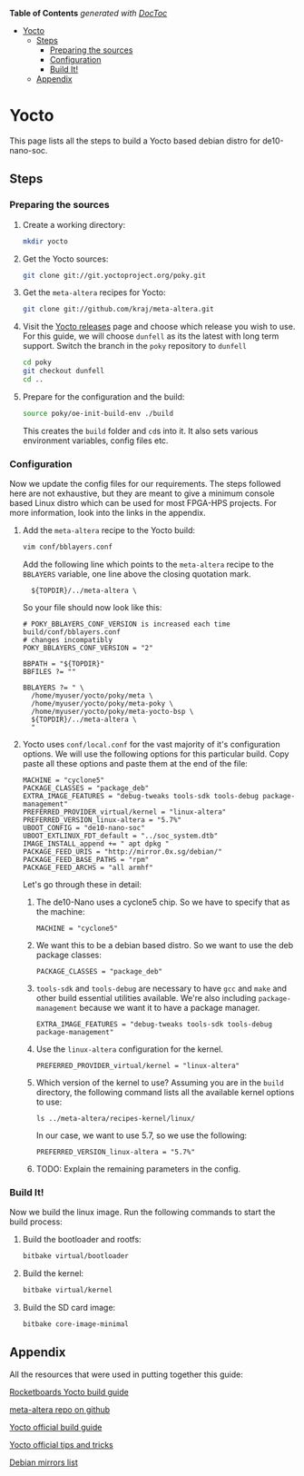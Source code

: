 <!-- START doctoc generated TOC please keep comment here to allow auto update -->
<!-- DON'T EDIT THIS SECTION, INSTEAD RE-RUN doctoc TO UPDATE -->
**Table of Contents**  *generated with [DocToc](https://github.com/thlorenz/doctoc)*

- [Yocto](#yocto)
  - [Steps](#steps)
    - [Preparing the sources](#preparing-the-sources)
    - [Configuration](#configuration)
    - [Build It!](#build-it)
  - [Appendix](#appendix)

<!-- END doctoc generated TOC please keep comment here to allow auto update -->

# Yocto

This page lists all the steps to build a Yocto based debian distro for de10-nano-soc.

## Steps

### Preparing the sources

 1. Create a working directory:

    ```bash
    mkdir yocto
    ```

 2. Get the Yocto sources:

    ```bash
    git clone git://git.yoctoproject.org/poky.git
    ```

 3. Get the `meta-altera` recipes for Yocto:

    ```bash
    git clone git://github.com/kraj/meta-altera.git
    ```

 4. Visit the [Yocto releases](https://wiki.yoctoproject.org/wiki/Releases) page and choose which release you wish to use. For this guide, we will choose `dunfell` as its the latest with long term support. Switch the branch in the `poky` repository to `dunfell`

    ```bash
    cd poky
    git checkout dunfell
    cd ..
    ```

 5. Prepare for the configuration and the build:

    ```bash
    source poky/oe-init-build-env ./build
    ```

    This creates the `build` folder and `cd`s into it. It also sets various environment variables, config files etc.

### Configuration

Now we update the config files for our requirements. The steps followed here are not exhaustive, but they are meant to give a minimum console based Linux distro which can be used for most FPGA-HPS projects. For more information, look into the links in the appendix.

1. Add the `meta-altera` recipe to the Yocto build:

   ```bash
   vim conf/bblayers.conf
   ```

   Add the following line which points to the `meta-altera` recipe to the `BBLAYERS` variable, one line above the closing quotation mark.

   ```  ${TOPDIR}/../meta-altera \```

   So your file should now look like this:

   ```
   # POKY_BBLAYERS_CONF_VERSION is increased each time build/conf/bblayers.conf
   # changes incompatibly
   POKY_BBLAYERS_CONF_VERSION = "2" 
   
   BBPATH = "${TOPDIR}"
   BBFILES ?= ""
   
   BBLAYERS ?= " \ 
     /home/myuser/yocto/poky/meta \
     /home/myuser/yocto/poky/meta-poky \
     /home/myuser/yocto/poky/meta-yocto-bsp \
     ${TOPDIR}/../meta-altera \
     "
   ```

2. Yocto uses `conf/local.conf` for the vast majority of it's configuration options. We will use the following options for this particular build. Copy paste all these options and paste them at the end of the file:

   ```
   MACHINE = "cyclone5"
   PACKAGE_CLASSES = "package_deb"
   EXTRA_IMAGE_FEATURES = "debug-tweaks tools-sdk tools-debug package-management"
   PREFERRED_PROVIDER_virtual/kernel = "linux-altera"
   PREFERRED_VERSION_linux-altera = "5.7%"
   UBOOT_CONFIG = "de10-nano-soc"
   UBOOT_EXTLINUX_FDT_default = "../soc_system.dtb"
   IMAGE_INSTALL_append += " apt dpkg "
   PACKAGE_FEED_URIS = "http://mirror.0x.sg/debian/"
   PACKAGE_FEED_BASE_PATHS = "rpm"
   PACKAGE_FEED_ARCHS = "all armhf"
   ```

   
   Let's go through these in detail:

   1. The de10-Nano uses a cyclone5 chip. So we have to specify that as the machine:

      ```
      MACHINE = "cyclone5"
      ```

   2. We want this to be a debian based distro. So we want to use the deb package classes:

      ```
      PACKAGE_CLASSES = "package_deb"
      ```

   3. `tools-sdk` and `tools-debug` are necessary to have `gcc` and `make` and other build essential utilities available. We're also including `package-management` because we want it to have a package manager.

      ```
      EXTRA_IMAGE_FEATURES = "debug-tweaks tools-sdk tools-debug package-management"
      ```

   4. Use the `linux-altera` configuration for the kernel.

      ```
      PREFERRED_PROVIDER_virtual/kernel = "linux-altera"
      ```

   5. Which version of the kernel to use? Assuming you are in the `build` directory, the following command lists all the available kernel options to use:

      ```
      ls ../meta-altera/recipes-kernel/linux/
      ```

      In our case, we want to use 5.7, so we use the following:

      ```
      PREFERRED_VERSION_linux-altera = "5.7%"
      ```

   6. TODO: Explain the remaining parameters in the config.



### Build It!

Now we build the linux image. Run the following commands to start the build process:

1. Build the bootloader and rootfs:

   ```bash
   bitbake virtual/bootloader
   ```

2. Build the kernel:

   ```bash
   bitbake virtual/kernel
   ```

3. Build the SD card image:

   ```bash
   bitbake core-image-minimal
   ```



## Appendix

All the resources that were used in putting together this guide:

[Rocketboards Yocto build guide](https://rocketboards.org/foswiki/Documentation/YoctoDoraBuildWithMetaAltera)

[meta-altera repo on github](https://github.com/kraj/meta-altera)

[Yocto official build guide](https://www.yoctoproject.org/docs/3.1.2/brief-yoctoprojectqs/brief-yoctoprojectqs.html)

[Yocto official tips and tricks](https://wiki.yoctoproject.org/wiki/TipsAndTricks/EnablingAPackageFeed)

[Debian mirrors list](https://www.debian.org/mirror/list)



